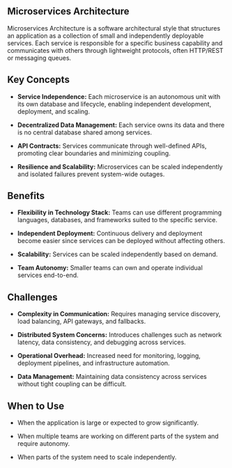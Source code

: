 ## Microservices Architecture

Microservices Architecture is a software architectural style that structures an application as a collection of small and independently deployable services. Each service is responsible for a specific business capability and communicates with others through lightweight protocols, often HTTP/REST or messaging queues.

## Key Concepts
- <strong>Service Independence:</strong> Each microservice is an autonomous unit with its own database and lifecycle, enabling independent development, deployment, and scaling.

- <strong>Decentralized Data Management:</strong> Each service owns its data and there is no central database shared among services.

- <strong>API Contracts:</strong> Services communicate through well-defined APIs, promoting clear boundaries and minimizing coupling.

- <strong>Resilience and Scalability:</strong> Microservices can be scaled independently and isolated failures prevent system-wide outages.

## Benefits
- <strong>Flexibility in Technology Stack:</strong> Teams can use different programming languages, databases, and frameworks suited to the specific service.

- <strong>Independent Deployment:</strong> Continuous delivery and deployment become easier since services can be deployed without affecting others.

- <strong>Scalability:</strong> Services can be scaled independently based on demand.

- <strong>Team Autonomy:</strong> Smaller teams can own and operate individual services end-to-end.

## Challenges
- <strong>Complexity in Communication:</strong> Requires managing service discovery, load balancing, API gateways, and fallbacks.

- <strong>Distributed System Concerns:</strong> Introduces challenges such as network latency, data consistency, and debugging across services.

- <strong>Operational Overhead:</strong> Increased need for monitoring, logging, deployment pipelines, and infrastructure automation.

- <strong>Data Management:</strong> Maintaining data consistency across services without tight coupling can be difficult.

## When to Use
- When the application is large or expected to grow significantly.

- When multiple teams are working on different parts of the system and require autonomy.

- When parts of the system need to scale independently.
